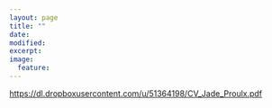 ```yaml
---
layout: page
title: ""
date: 
modified:
excerpt:
image:
  feature:
---
```


https://dl.dropboxusercontent.com/u/51364198/CV_Jade_Proulx.pdf

